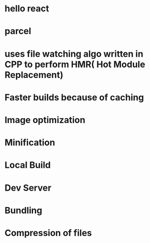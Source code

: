 # hello react


# parcel
# uses file watching algo written in CPP to perform HMR( Hot Module Replacement)
# Faster builds because of caching
# Image optimization
# Minification
# Local Build
# Dev Server 
# Bundling
# Compression of files